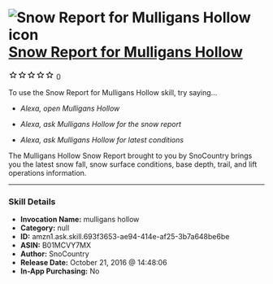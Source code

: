 # &nbsp;<img src="skill_icon" alt="Snow Report for Mulligans Hollow icon" width="36"> [Snow Report for Mulligans Hollow](http://alexa.amazon.com/#skills/amzn1.ask.skill.693f3653-ae94-414e-af25-3b7a648be6be)
![0 stars](../../images/ic_star_border_black_18dp_1x.png)![0 stars](../../images/ic_star_border_black_18dp_1x.png)![0 stars](../../images/ic_star_border_black_18dp_1x.png)![0 stars](../../images/ic_star_border_black_18dp_1x.png)![0 stars](../../images/ic_star_border_black_18dp_1x.png) 0

To use the Snow Report for Mulligans Hollow skill, try saying...

* *Alexa, open Mulligans Hollow*

* *Alexa, ask Mulligans Hollow for the snow report*

* *Alexa, ask Mulligans Hollow for latest conditions*

The Mulligans Hollow Snow Report brought to you by SnoCountry brings you the latest snow fall, snow surface conditions,  base depth, trail, and lift operations information.

***

### Skill Details

* **Invocation Name:** mulligans hollow
* **Category:** null
* **ID:** amzn1.ask.skill.693f3653-ae94-414e-af25-3b7a648be6be
* **ASIN:** B01MCVY7MX
* **Author:** SnoCountry
* **Release Date:** October 21, 2016 @ 14:48:06
* **In-App Purchasing:** No
